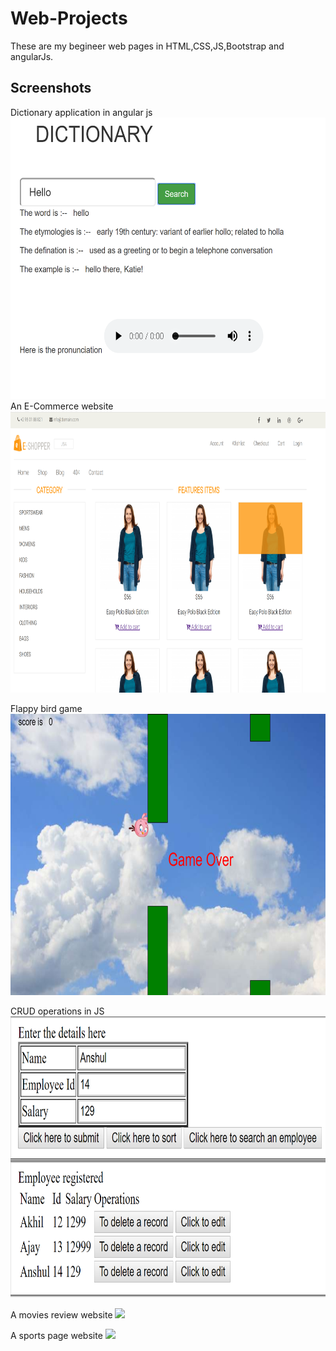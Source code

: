 # Web-Projects
These are my begineer web pages in HTML,CSS,JS,Bootstrap and angularJs.

## Screenshots

Dictionary application in angular js
<span height="25"></span>
<img src="https://github.com/AkhilDixit1998/Web-Projects/blob/master/web%20images/dictionary.PNG" height="450">
<span height="25"></span>
An E-Commerce website
<img src="https://github.com/AkhilDixit1998/Web-Projects/blob/master/web%20images/ecommerce.PNG" height="450">

Flappy bird game
<img src="https://github.com/AkhilDixit1998/Web-Projects/blob/master/web%20images/flappybird.PNG" height="450">

CRUD operations in JS
<img src="https://github.com/AkhilDixit1998/Web-Projects/blob/master/web%20images/jsentry.PNG" height="450">

A movies review website
<img src="https://github.com/AkhilDixit1998/Web-Projects/blob/master/web%20images/movies.PNG" height="450">

A sports page website
<img src="https://github.com/AkhilDixit1998/Web-Projects/blob/master/web%20images/sports.PNG" height="450">



